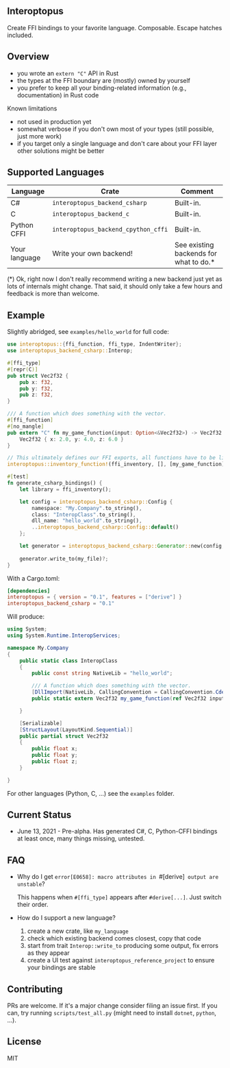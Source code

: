 

## Interoptopus 

Create FFI bindings to your favorite language. Composable. Escape hatches included. 



## Overview

- you wrote an `extern "C"` API in Rust  
- the types at the FFI boundary are (mostly) owned by yourself
- you prefer to keep all your binding-related information (e.g., documentation) in Rust code 

Known limitations
- not used in production yet
- somewhat verbose if you don't own most of your types (still possible, just more work)
- if you target only a single language and don't care about your FFI layer other solutions might be better

## Supported Languages 

| Language | Crate | Comment |
| --- | --- | --- | 
| C# | `interoptopus_backend_csharp` |  Built-in. |
| C | `interoptopus_backend_c` | Built-in. |
| Python CFFI | `interoptopus_backend_cpython_cffi` | Built-in. |
| Your language | Write your own backend! | See existing backends for what to do.* |

(*) Ok, right now I don't really recommend writing a new backend just yet as lots of internals might change. That said, it should only take a few hours and feedback is more than welcome.  



## Example 

Slightly abridged, see `examples/hello_world` for full code:

```rust
use interoptopus::{ffi_function, ffi_type, IndentWriter};
use interoptopus_backend_csharp::Interop;

#[ffi_type]
#[repr(C)]
pub struct Vec2f32 {
    pub x: f32,
    pub y: f32,
    pub z: f32,
}

/// A function which does something with the vector.
#[ffi_function]
#[no_mangle]
pub extern "C" fn my_game_function(input: Option<&Vec2f32>) -> Vec2f32 {
    Vec2f32 { x: 2.0, y: 4.0, z: 6.0 }
}

// This ultimately defines our FFI exports, all functions have to be listed here.
interoptopus::inventory_function!(ffi_inventory, [], [my_game_function]);

#[test]
fn generate_csharp_bindings() {
    let library = ffi_inventory();

    let config = interoptopus_backend_csharp::Config {
        namespace: "My.Company".to_string(),
        class: "InteropClass".to_string(),
        dll_name: "hello_world".to_string(),
        ..interoptopus_backend_csharp::Config::default()
    };

    let generator = interoptopus_backend_csharp::Generator::new(config, library);
    
    generator.write_to(my_file)?;
}
```

With a Cargo.toml:

```toml
[dependencies]
interoptopus = { version = "0.1", features = ["derive"] }
interoptopus_backend_csharp = "0.1"
```


Will produce:

```cs
using System;
using System.Runtime.InteropServices;

namespace My.Company
{
    public static class InteropClass
    {
        public const string NativeLib = "hello_world";

        /// A function which does something with the vector.
        [DllImport(NativeLib, CallingConvention = CallingConvention.Cdecl, EntryPoint = "my_game_function")]
        public static extern Vec2f32 my_game_function(ref Vec2f32 input);

    }

    [Serializable]
    [StructLayout(LayoutKind.Sequential)]
    public partial struct Vec2f32
    {
        public float x;
        public float y;
        public float z;
    }

}
```

For other languages (Python, C, ...) see the `examples` folder.


## Current Status

- June 13, 2021 - Pre-alpha. Has generated C#, C, Python-CFFI bindings at least once, many things missing, untested.



## FAQ

- Why do I get `error[E0658]: macro attributes in `#[derive]` output are unstable`?
  
  This happens when `#[ffi_type]` appears after `#derive[...]`. Just switch their order.


- How do I support a new language?

  1) create a new crate, like `my_language`
  1) check which existing backend comes closest, copy that code  
  1) start from trait `Interop::write_to` producing some output, fix errors as they appear 
  1) create a UI test against `interoptopus_reference_project` to ensure your bindings are stable  


## Contributing

PRs are welcome. If it's a major change consider filing an issue first. If you can, try running `scripts/test_all.py` (might need to install `dotnet`, `python`, ...). 


## License

MIT
